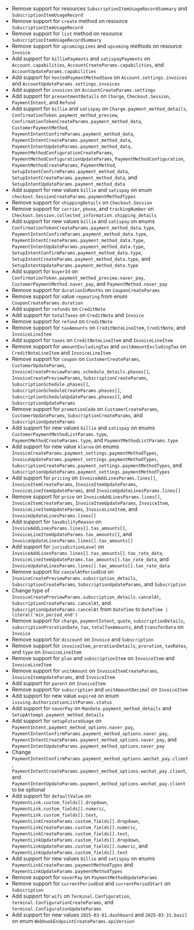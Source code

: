 * Remove support for resources `SubscriptionItemUsageRecordSummary` and `SubscriptionItemUsageRecord`
* Remove support for `create` method on resource `SubscriptionItemUsageRecord`
* Remove support for `list` method on resource `SubscriptionItemUsageRecordSummary`
* Remove support for `upcomingLines` and `upcoming` methods on resource `Invoice`
* Add support for `billiePayments` and `satispayPayments` on `Account.capabilities`, `AccountCreateParams.capabilities`, and `AccountUpdateParams.capabilities`
* Add support for `hostedPaymentMethodSave` on `Account.settings.invoices` and `AccountUpdateParams.settings.invoices`
* Add support for `invoices` on `AccountCreateParams.settings`
* Add support for `presentmentDetails` on `Charge`, `Checkout.Session`, `PaymentIntent`, and `Refund`
* Add support for `billie` and `satispay` on `Charge.payment_method_details`, `ConfirmationToken.payment_method_preview`, `ConfirmationTokenCreateParams.payment_method_data`, `CustomerPaymentMethod`, `PaymentIntentConfirmParams.payment_method_data`, `PaymentIntentCreateParams.payment_method_data`, `PaymentIntentUpdateParams.payment_method_data`, `PaymentMethodConfigurationCreateParams`, `PaymentMethodConfigurationUpdateParams`, `PaymentMethodConfiguration`, `PaymentMethodCreateParams`, `PaymentMethod`, `SetupIntentConfirmParams.payment_method_data`, `SetupIntentCreateParams.payment_method_data`, and `SetupIntentUpdateParams.payment_method_data`
* Add support for new values `billie` and `satispay` on enum `checkout.SessionCreateParams.paymentMethodTypes`
* Remove support for `shippingDetails` on `Checkout.Session`
* Remove support for `carrier`, `phone`, and `trackingNumber` on `Checkout.Session.collected_information.shipping_details`
* Add support for new values `billie` and `satispay` on enums `ConfirmationTokenCreateParams.payment_method_data.type`, `PaymentIntentConfirmParams.payment_method_data.type`, `PaymentIntentCreateParams.payment_method_data.type`, `PaymentIntentUpdateParams.payment_method_data.type`, `SetupIntentConfirmParams.payment_method_data.type`, `SetupIntentCreateParams.payment_method_data.type`, and `SetupIntentUpdateParams.payment_method_data.type`
* Add support for `buyerId` on `ConfirmationToken.payment_method_preview.naver_pay`, `CustomerPaymentMethod.naver_pay`, and `PaymentMethod.naver_pay`
* Remove support for `durationInMonths` on `CouponCreateParams`
* Remove support for value `repeating` from enum `CouponCreateParams.duration`
* Add support for `refunds` on `CreditNote`
* Add support for `totalTaxes` on `CreditNote` and `Invoice`
* Remove support for `refund` on `CreditNote`
* Remove support for `taxAmounts` on `CreditNoteLineItem`, `CreditNote`, and `InvoiceLineItem`
* Add support for `taxes` on `CreditNoteLineItem` and `InvoiceLineItem`
* Remove support for `amountExcludingTax` and `unitAmountExcludingTax` on `CreditNoteLineItem` and `InvoiceLineItem`
* Remove support for `coupon` on `CustomerCreateParams`, `CustomerUpdateParams`, `InvoiceCreatePreviewParams.schedule_details.phases[]`, `InvoiceCreatePreviewParams`, `SubscriptionCreateParams`, `SubscriptionSchedule.phases[]`, `SubscriptionScheduleCreateParams.phases[]`, `SubscriptionScheduleUpdateParams.phases[]`, and `SubscriptionUpdateParams`
* Remove support for `promotionCode` on `CustomerCreateParams`, `CustomerUpdateParams`, `SubscriptionCreateParams`, and `SubscriptionUpdateParams`
* Add support for new values `billie` and `satispay` on enums `CustomerPaymentMethodListParams.type`, `PaymentMethodCreateParams.type`, and `PaymentMethodListParams.type`
* Add support for new value `klarna` on enums `InvoiceCreateParams.payment_settings.paymentMethodTypes`, `InvoiceUpdateParams.payment_settings.paymentMethodTypes`, `SubscriptionCreateParams.payment_settings.paymentMethodTypes`, and `SubscriptionUpdateParams.payment_settings.paymentMethodTypes`
* Add support for `pricing` on `InvoiceAddLinesParams.lines[]`, `InvoiceItemCreateParams`, `InvoiceItemUpdateParams`, `InvoiceLineItemUpdateParams`, and `InvoiceUpdateLinesParams.lines[]`
* Remove support for `price` on `InvoiceAddLinesParams.lines[]`, `InvoiceItemCreateParams`, `InvoiceItemUpdateParams`, `InvoiceItem`, `InvoiceLineItemUpdateParams`, `InvoiceLineItem`, and `InvoiceUpdateLinesParams.lines[]`
* Add support for `taxabilityReason` on `InvoiceAddLinesParams.lines[].tax_amounts[]`, `InvoiceLineItemUpdateParams.tax_amounts[]`, and `InvoiceUpdateLinesParams.lines[].tax_amounts[]`
* Add support for `jurisdictionLevel` on `InvoiceAddLinesParams.lines[].tax_amounts[].tax_rate_data`, `InvoiceLineItemUpdateParams.tax_amounts[].tax_rate_data`, and `InvoiceUpdateLinesParams.lines[].tax_amounts[].tax_rate_data`
* Remove support for `cancelAtPeriodEnd` on `InvoiceCreatePreviewParams.subscription_details`, `SubscriptionCreateParams`, `SubscriptionUpdateParams`, and `Subscription`
* Change type of `InvoiceCreatePreviewParams.subscription_details.cancelAt`, `SubscriptionCreateParams.cancelAt`, and `SubscriptionUpdateParams.cancelAt` from `DateTime` to `DateTime | literal('min_period_end')`
* Remove support for `charge`, `paymentIntent`, `quote`, `subscriptionDetails`, `subscriptionProrationDate`, `tax`, `totalTaxAmounts`, and `transferData` on `Invoice`
* Remove support for `discount` on `Invoice` and `Subscription`
* Remove support for `invoiceItem`, `prorationDetails`, `proration`, `taxRates`, and `type` on `InvoiceLineItem`
* Remove support for `plan` and `subscriptionItem` on `InvoiceItem` and `InvoiceLineItem`
* Remove support for `unitAmount` on `InvoiceItemCreateParams`, `InvoiceItemUpdateParams`, and `InvoiceItem`
* Add support for `parent` on `InvoiceItem`
* Remove support for `subscription` and `unitAmountDecimal` on `InvoiceItem`
* Add support for new value `expired` on enum `issuing.AuthorizationListParams.status`
* Add support for `naverPay` on `Mandate.payment_method_details` and `SetupAttempt.payment_method_details`
* Add support for `setupFutureUsage` on `PaymentIntent.payment_method_options.naver_pay`, `PaymentIntentConfirmParams.payment_method_options.naver_pay`, `PaymentIntentCreateParams.payment_method_options.naver_pay`, and `PaymentIntentUpdateParams.payment_method_options.naver_pay`
* Change `PaymentIntentConfirmParams.payment_method_options.wechat_pay.client`, `PaymentIntentCreateParams.payment_method_options.wechat_pay.client`, and `PaymentIntentUpdateParams.payment_method_options.wechat_pay.client` to be optional
* Add support for `defaultValue` on `PaymentLink.custom_fields[].dropdown`, `PaymentLink.custom_fields[].numeric`, `PaymentLink.custom_fields[].text`, `PaymentLinkCreateParams.custom_fields[].dropdown`, `PaymentLinkCreateParams.custom_fields[].numeric`, `PaymentLinkCreateParams.custom_fields[].text`, `PaymentLinkUpdateParams.custom_fields[].dropdown`, `PaymentLinkUpdateParams.custom_fields[].numeric`, and `PaymentLinkUpdateParams.custom_fields[].text`
* Add support for new values `billie` and `satispay` on enums `PaymentLinkCreateParams.paymentMethodTypes` and `PaymentLinkUpdateParams.paymentMethodTypes`
* Remove support for `naverPay` on `PaymentMethodUpdateParams`
* Remove support for `currentPeriodEnd` and `currentPeriodStart` on `Subscription`
* Add support for `wifi` on `Terminal.Configuration`, `terminal.ConfigurationCreateParams`, and `terminal.ConfigurationUpdateParams`
* Add support for new values `2025-03-01.dashboard` and `2025-03-31.basil` on enum `WebhookEndpointCreateParams.apiVersion`